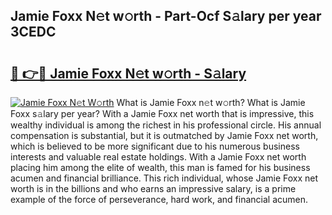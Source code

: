 ## Jamie Foxx N𝚎t w𝚘rth - Part-Ocf S𝚊lary per year 3CEDC

# <h2><a href="http://gc0a0w.nevu.top/?p=Jamie+Foxx">🔗 👉🔴 Jamie Foxx N𝚎t w𝚘rth - S𝚊lary</a></h2>

[![Jamie Foxx N𝚎t W𝚘rth](https://i.imgur.com/Oavwk0R.jpeg)](http://gc0a0w.nevu.top/?p=Jamie+Foxx)
What is Jamie Foxx n𝚎t w𝚘rth? What is Jamie Foxx s𝚊lary per year?
With a Jamie Foxx net worth that is impressive, this wealthy individual is among the richest in his professional circle. His annual compensation is substantial, but it is outmatched by Jamie Foxx net worth, which is believed to be more significant due to his numerous business interests and valuable real estate holdings. With a Jamie Foxx net worth placing him among the elite of wealth, this man is famed for his business acumen and financial brilliance. This rich individual, whose Jamie Foxx net worth is in the billions and who earns an impressive salary, is a prime example of the force of perseverance, hard work, and financial acumen.
